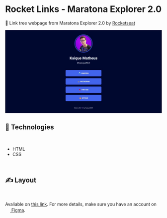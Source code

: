 # Rocket Links - Maratona Explorer 2.0

🚀 Link tree webpage from Maratona Explorer 2.0 by <a href="https://rocketseat.com.br">Rocketseat</a>

[<img src="./.github/screenshot.jpeg"/>]("https://kaiquemcr.github.io/LinkTree/")

## 👾 Technologies

<br>

- HTML
- CSS

<br>

## ✍️ Layout

<br>

Avaliable on [this link](https://www.figma.com/community/file/1125601602315782027). For more details, make sure you have an account on &nbsp;[<img src="https://cdn.jsdelivr.net/gh/devicons/devicon/icons/figma/figma-original.svg" height="16px" width="16px"/> Figma](https://figma.com).
